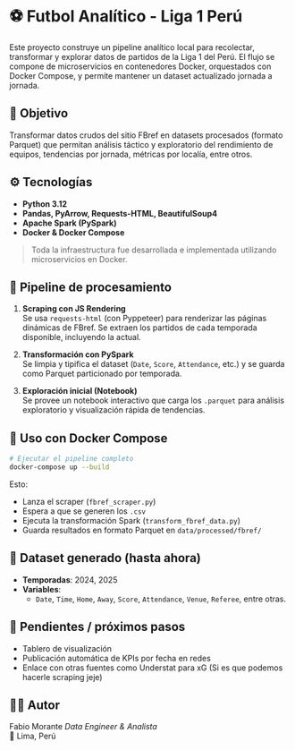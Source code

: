 # ⚽ Futbol Analítico - Liga 1 Perú

Este proyecto construye un pipeline analítico local para recolectar, transformar y explorar datos de partidos de la Liga 1 del Perú. El flujo se compone de microservicios en contenedores Docker, orquestados con Docker Compose, y permite mantener un dataset actualizado jornada a jornada.

## 🎯 Objetivo

Transformar datos crudos del sitio FBref en datasets procesados (formato Parquet) que permitan análisis táctico y exploratorio del rendimiento de equipos, tendencias por jornada, métricas por localía, entre otros.

## ⚙️ Tecnologías

- **Python 3.12**
- **Pandas, PyArrow, Requests-HTML, BeautifulSoup4**
- **Apache Spark (PySpark)**
- **Docker & Docker Compose**

> Toda la infraestructura fue desarrollada e implementada utilizando microservicios en Docker.

## 🔁 Pipeline de procesamiento

1. **Scraping con JS Rendering**  
   Se usa `requests-html` (con Pyppeteer) para renderizar las páginas dinámicas de FBref. Se extraen los partidos de cada temporada disponible, incluyendo la actual.

2. **Transformación con PySpark**  
   Se limpia y tipifica el dataset (`Date`, `Score`, `Attendance`, etc.) y se guarda como Parquet particionado por temporada.

3. **Exploración inicial (Notebook)**  
   Se provee un notebook interactivo que carga los `.parquet` para análisis exploratorio y visualización rápida de tendencias.

## 🐳 Uso con Docker Compose

```bash
# Ejecutar el pipeline completo
docker-compose up --build
```

Esto:
- Lanza el scraper (`fbref_scraper.py`)
- Espera a que se generen los `.csv`
- Ejecuta la transformación Spark (`transform_fbref_data.py`)
- Guarda resultados en formato Parquet en `data/processed/fbref/`

## 🧪 Dataset generado (hasta ahora)

- **Temporadas**: 2024, 2025
- **Variables**:
  - `Date`, `Time`, `Home`, `Away`, `Score`, `Attendance`, `Venue`, `Referee`, entre otras.

## 📌 Pendientes / próximos pasos

- Tablero de visualización
- Publicación automática de KPIs por fecha en redes
- Enlace con otras fuentes como Understat para xG (Si es que podemos hacerle scraping jeje)

## 👨‍💻 Autor

Fabio Morante
_Data Engineer & Analista_  
📍 Lima, Perú  